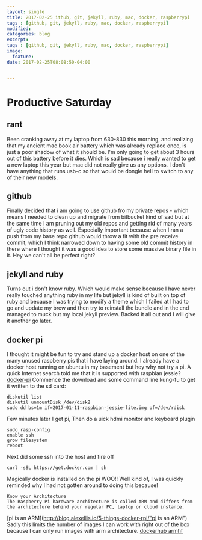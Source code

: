 ```yaml
---
layout: single
title: 2017-02-25 ithub, git, jekyll, ruby, mac, docker, raspberrypi
tags : [github, git, jekyll, ruby, mac, docker, raspberrypi]
modified:
categories: blog
excerpt:
tags : [github, git, jekyll, ruby, mac, docker, raspberrypi]
image:
  feature:
date: 2017-02-25T08:08:50-04:00


---
```

# Productive Saturday

## rant
Been cranking away at my laptop from 630-830 this morning, and realizing that my ancient mac book air battery which was already replace once, is just a poor shadow of what it should be. I'm only going to get about 3 hours out of this battery before it dies.  Which is sad because i really wanted to get a new laptop this year but mac did not really give us any options. I don't have anything that runs usb-c so that would be dongle hell to switch to any of their new models.

## github
Finally decided that i am going to use github fro my private repos - which means I needed to clean up and migrate from bitbucket  kind of sad  but at the same time I am pruning out my old repos and getting rid of many years of ugly code history as well.  Especially important because when I ran a push from my base repo github would throw a fit with the pre receive commit, which I think narrowed down to having some old commit history in there where I thought it was a good idea to store some massive binary file in it.  Hey we can't all be perfect right?

## jekyll and ruby
Turns out i don't know ruby.   Which would make sense because I have never really touched anything ruby in my life but jekyll is kind of built on top of ruby and because I was trying to modify a theme which I failed at I had to go and update my brew and then try to reinstall the bundle and in the end managed to muck but my local jekyll preview.  Backed it all out and I will give it another go later. 

## docker pi
I thought it might be fun to try and stand up a docker host on one of the many unused raspberry pis that i have laying around.   I already have a docker host running on ubuntu in my basement but hey why not try a pi. 
A quick Internet search told me that it is supported with raspbian jessie?  [docker-pi](https://www.raspberrypi.org/blog/docker-comes-to-raspberry-pi/ "docker-pi") Commence the download and some command line kung-fu to get it written to the sd card: 
```
diskutil list
diskutil unmountDisk /dev/disk2
sudo dd bs=1m if=2017-01-11-raspbian-jessie-lite.img of=/dev/rdisk
```
Few minutes later I get pi, Then do a uick hdmi monitor and keyboard plugin 
```
sudo rasp-config
enable ssh
grow filesystem
reboot
```
Next did some ssh into the host and fire off
```
curl -sSL https://get.docker.com | sh
``` 
Magically docker is installed on the pi  WOO!! Well kind of, I was quickly reminded why 
I had not gotten around to doing this because! 

```
Know your Architecture
The Raspberry Pi hardware architecture is called ARM and differs from the architecture behind your regular PC, laptop or cloud instance.
```
[pi is an ARM](http://blog.alexellis.io/5-things-docker-rpi/"pi is an ARM")
Sadly this limits the number of images I can work with right out of the box because I can only run images with arm architecture. [dockerhub armhf](https://hub.docker.com/r/armhf/ "armhf")
  
